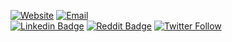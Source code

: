 [![Website](https://img.shields.io/badge/Web-www.leewoodhouse.com-indigo?style=plastic&link=https://www.leewoodhouse.com/)](https://www.leewoodhouse.com/)
[![Email](https://img.shields.io/badge/Email-admin@leewoodhouse.com-indigo?style=flat&link=mailto:admin@leewoodhouse.com)](mailto:admin@leewoodhouse.com)<br>
[![Linkedin Badge](https://img.shields.io/badge/LinkedIn-LeeWoodhouse-blue?style=flat&logo=Linkedin&logoColor=white&link=https://www.linkedin.com/in/lee-woodhouse-58056118b/)](https://www.linkedin.com/in/lee-woodhouse-58056118b/)
[![Reddit Badge](https://img.shields.io/badge/Reddit-lpwoodhouse-orange?style=flat&logo=Reddit&logoColor=white&link=https://www.reddit.com/user/lpwoodhouse)](https://www.reddit.com/user/lpwoodhouse)
[![Twitter Follow](https://img.shields.io/twitter/follow/babswoodhouse?style=social)](https://twitter.com/intent/follow?screen_name=babswoodhouse/)
